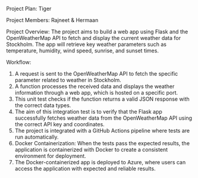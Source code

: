 Project Plan: Tiger

Project Members: Rajneet & Hermaan

Project Overview: The project aims to build a web app using Flask and the OpenWeatherMap API to fetch and display the current weather data for Stockholm. The app will retrieve key weather parameters such as temperature, humidity, wind speed, sunrise, and sunset times. 


Workflow:

1) A request is sent to the OpenWeatherMap API to fetch the specific parameter related to weather in Stockholm.
2) A function processes the received data and displays the weather information through a web app, which is hosted on a specific port.
3) This unit test checks if the function returns a valid JSON response with the correct data types.
4) The aim of this integration test is to verify that the Flask app successfully fetches weather data from the OpenWeatherMap API using the correct API key and coordinates.
5) The project is integrated with a GitHub Actions pipeline where tests are run automatically.
6) Docker Containerization: When the tests pass the expected results, the application is containerized with Docker to create a    consistent environment for deployment.
7) The Docker-containerized app is deployed to Azure, where users can access the application with expected and reliable results. 

